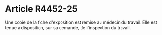# Article R4452-25

Une copie de la fiche d'exposition est remise au médecin du travail. Elle est tenue à disposition, sur sa demande, de l'inspection du travail.